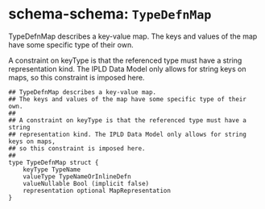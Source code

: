 # schema-schema: `TypeDefnMap`

TypeDefnMap describes a key-value map.
The keys and values of the map have some specific type of their own.

A constraint on keyType is that the referenced type must have a string
representation kind. The IPLD Data Model only allows for string keys on maps,
so this constraint is imposed here.


```ipldsch
## TypeDefnMap describes a key-value map.
## The keys and values of the map have some specific type of their own.
##
## A constraint on keyType is that the referenced type must have a string
## representation kind. The IPLD Data Model only allows for string keys on maps,
## so this constraint is imposed here.
##
type TypeDefnMap struct {
	keyType TypeName
	valueType TypeNameOrInlineDefn
	valueNullable Bool (implicit false)
	representation optional MapRepresentation
}
```
